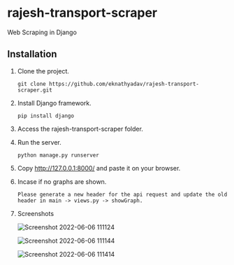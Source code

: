 # rajesh-transport-scraper
Web Scraping in Django
## Installation
1. Clone the project.
   ```
   git clone https://github.com/eknathyadav/rajesh-transport-scraper.git
   ```
2. Install Django framework.
   ```
   pip install django
   ```
3. Access the rajesh-transport-scraper folder.
4. Run the server.
   ```
   python manage.py runserver
   ```
5. Copy http://127.0.0.1:8000/  and paste it on your browser.

6. Incase if no graphs are shown.
   ```
   Please generate a new header for the api request and update the old header in main -> views.py -> showGraph.
   ```
8. Screenshots


   ![Screenshot 2022-06-06 111124](https://user-images.githubusercontent.com/48616375/172102343-46b8bfb5-353c-4d3e-85e7-c02fb77968c5.png)


   ![Screenshot 2022-06-06 111144](https://user-images.githubusercontent.com/48616375/172102344-548fcac2-57e8-4c0e-8997-be70667b0902.png)


   ![Screenshot 2022-06-06 111414](https://user-images.githubusercontent.com/48616375/172102347-ded31d69-d976-48fd-96dc-5477e3a1cd24.png)


